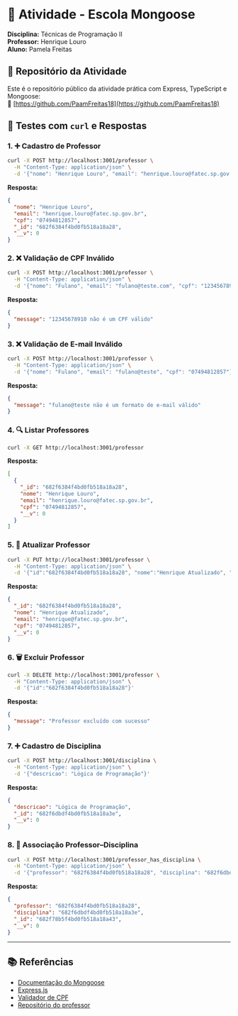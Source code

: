 # 🏫 Atividade - Escola Mongoose

**Disciplina:** Técnicas de Programação II  
**Professor:** Henrique Louro  
**Aluno:** Pamela Freitas

## 🔗 Repositório da Atividade
Este é o repositório público da atividade prática com Express, TypeScript e Mongoose:  
📁 [https://github.com/PaamFreitas18](https://github.com/PaamFreitas18)


## 🧪 Testes com `curl` e Respostas

### 1. ➕ Cadastro de Professor
```bash
curl -X POST http://localhost:3001/professor \
  -H "Content-Type: application/json" \
  -d '{"nome": "Henrique Louro", "email": "henrique.louro@fatec.sp.gov.br", "cpf": "07494812857"}'
```
**Resposta:**
```json
{
  "nome": "Henrique Louro",
  "email": "henrique.louro@fatec.sp.gov.br",
  "cpf": "07494812857",
  "_id": "682f6384f4bd0fb518a18a28",
  "__v": 0
}
```

### 2. ❌ Validação de CPF Inválido
```bash
curl -X POST http://localhost:3001/professor \
  -H "Content-Type: application/json" \
  -d '{"nome": "Fulano", "email": "fulano@teste.com", "cpf": "12345678910"}'
```
**Resposta:**
```json
{
  "message": "12345678910 não é um CPF válido"
}
```

### 3. ❌ Validação de E-mail Inválido
```bash
curl -X POST http://localhost:3001/professor \
  -H "Content-Type: application/json" \
  -d '{"nome": "Fulano", "email": "fulano@teste", "cpf": "07494812857"}'
```
**Resposta:**
```json
{
  "message": "fulano@teste não é um formato de e-mail válido"
}
```

### 4. 🔍 Listar Professores
```bash
curl -X GET http://localhost:3001/professor
```
**Resposta:**
```json
[
  {
    "_id": "682f6384f4bd0fb518a18a28",
    "nome": "Henrique Louro",
    "email": "henrique.louro@fatec.sp.gov.br",
    "cpf": "07494812857",
    "__v": 0
  }
]
```

### 5. 📝 Atualizar Professor
```bash
curl -X PUT http://localhost:3001/professor \
  -H "Content-Type: application/json" \
  -d '{"id":"682f6384f4bd0fb518a18a28", "nome":"Henrique Atualizado", "email":"henrique@fatec.sp.gov.br", "cpf":"07494812857"}'
```
**Resposta:**
```json
{
  "_id": "682f6384f4bd0fb518a18a28",
  "nome": "Henrique Atualizado",
  "email": "henrique@fatec.sp.gov.br",
  "cpf": "07494812857",
  "__v": 0
}
```

### 6. 🗑️ Excluir Professor
```bash
curl -X DELETE http://localhost:3001/professor \
  -H "Content-Type: application/json" \
  -d '{"id":"682f6384f4bd0fb518a18a28"}'
```
**Resposta:**
```json
{
  "message": "Professor excluído com sucesso"
}
```

### 7. ➕ Cadastro de Disciplina
```bash
curl -X POST http://localhost:3001/disciplina \
  -H "Content-Type: application/json" \
  -d '{"descricao": "Lógica de Programação"}'
```
**Resposta:**
```json
{
  "descricao": "Lógica de Programação",
  "_id": "682f6dbdf4bd0fb518a18a3e",
  "__v": 0
}
```

### 8. 🔗 Associação Professor–Disciplina
```bash
curl -X POST http://localhost:3001/professor_has_disciplina \
  -H "Content-Type: application/json" \
  -d '{"professor": "682f6384f4bd0fb518a18a28", "disciplina": "682f6dbdf4bd0fb518a18a3e"}'
```
**Resposta:**
```json
{
  "professor": "682f6384f4bd0fb518a18a28",
  "disciplina": "682f6dbdf4bd0fb518a18a3e",
  "_id": "682f78b5f4bd0fb518a18a43",
  "__v": 0
}
```

---

## 📚 Referências

- [Documentação do Mongoose](https://mongoosejs.com/)
- [Express.js](https://expressjs.com/)
- [Validador de CPF](https://www.geradorcpf.com/algoritmo_do_cpf.htm)
- [Repositório do professor](https://github.com/hdblouro/escola)
